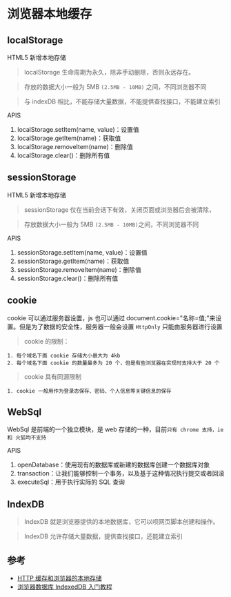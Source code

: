 # 浏览器本地缓存

## localStorage

HTML5 新增本地存储

> localStorage 生命周期为永久，除非手动删除，否则永远存在。

> 存放的数据大小一般为 5MB `(2.5MB - 10MB)` 之间，不同浏览器不同

> 与 indexDB 相比，不能存储大量数据，不能提供查找接口，不能建立索引

APIS

1. localStorage.setItem(name, value)：设置值
2. localStorage.getItem(name)：获取值
3. localStorage.removeItem(name)：删除值
4. localStorage.clear()：删除所有值

## sessionStorage

HTML5 新增本地存储

> sessionStorage 仅在当前会话下有效，关闭页面或浏览器后会被清除，

> 存放数据大小一般为 5MB `(2.5MB - 10MB)`之间，不同浏览器不同

APIS

1. sessionStorage.setItem(name, value)：设置值
2. sessionStorage.getItem(name)：获取值
3. sessionStorage.removeItem(name)：删除值
4. sessionStorage.clear()：删除所有值

## cookie

cookie 可以通过服务器设置，js 也可以通过 document.cookie="名称=值;"来设置。但是为了数据的安全性，服务器一般会设置 `HttpOnly` 只能由服务器进行设置

> cookie 的限制：

    1. 每个域名下面 cookie 存储大小最大为 4kb
    2. 每个域名下面 cookie 的数量最多为 20 个，但是有些浏览器在实现时支持大于 20 个

> cookie 具有同源限制

    1. cookie 一般用作为登录态保存、密码、个人信息等关键信息的保存

## WebSql

WebSql 是前端的一个独立模块，是 web 存储的一种，目前`只有 chrome 支持，ie 和 火狐均不支持`

APIS

1. openDatabase：使用现有的数据库或新建的数据库创建一个数据库对象
2. transaction：让我们能够控制一个事务，以及基于这种情况执行提交或者回滚
3. executeSql：用于执行实际的 SQL 查询

## IndexDB

> IndexDB 就是浏览器提供的本地数据库，它可以呗网页脚本创建和操作。

> IndexDB 允许存储大量数据，提供查找接口，还能建立索引

## 参考

- [HTTP 缓存和浏览器的本地存储
  ](https://segmentfault.com/a/1190000020086923)
- [浏览器数据库 IndexedDB 入门教程](http://www.ruanyifeng.com/blog/2018/07/indexeddb.html)

